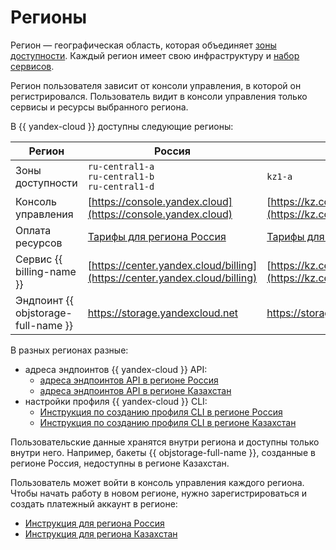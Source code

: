 # Регионы

Регион — географическая область, которая объединяет [зоны доступности](geo-scope.md). Каждый регион имеет свою инфраструктуру и [набор сервисов](services.md).

Регион пользователя зависит от консоли управления, в которой он регистрировался. Пользователь видит в консоли управления только сервисы и ресурсы выбранного региона.

В {{ yandex-cloud }} доступны следующие регионы:

Регион | Россия | Казахстан
--- | --- | ---
Зоны доступности | `ru-central1-a`<br/>`ru-central1-b`<br/>`ru-central1-d` | `kz1-a`
Консоль управления | [https://console.yandex.cloud](https://console.yandex.cloud) | [https://kz.console.yandex.cloud](https://kz.console.yandex.cloud)
Оплата ресурсов | [Тарифы для региона Россия](https://yandex.cloud/ru/prices) | [Тарифы для региона Казахстан](https://yandex.cloud/ru-kz/prices)
Сервис {{ billing-name }} | [https://center.yandex.cloud/billing](https://center.yandex.cloud/billing) | [https://kz.center.yandex.cloud/billing](https://kz.center.yandex.cloud/billing)
Эндпоинт {{ objstorage-full-name }} | https://storage.yandexcloud.net | https://storage.yandexcloud.kz

В разных регионах разные:

* адреса эндпоинтов {{ yandex-cloud }} API:
    * [адреса эндпоинтов API в регионе Россия](https://yandex.cloud/ru/docs/api-design-guide/concepts/endpoints)
    * [адреса эндпоинтов API в регионе Казахстан](https://yandex.cloud/ru-kz/docs/api-design-guide/concepts/endpoints)
* настройки профиля {{ yandex-cloud }} CLI:
    * [Инструкция по созданию профиля CLI в регионе Россия](https://yandex.cloud/ru/docs/cli/operations/profile/profile-create)
    * [Инструкция по созданию профиля CLI в регионе Казахстан](https://yandex.cloud/ru-kz/docs/cli/operations/profile/profile-create)

Пользовательские данные хранятся внутри региона и доступны только внутри него. Например, бакеты {{ objstorage-full-name }}, созданные в регионе Россия, недоступны в регионе Казахстан.

Пользователь может войти в консоль управления каждого региона. Чтобы начать работу в новом регионе, нужно зарегистрироваться и создать платежный аккаунт в регионе:
* [Инструкция для региона Россия](https://yandex.cloud/ru/docs/overview/quickstart)
* [Инструкция для региона Казахстан](https://yandex.cloud/ru-kz/docs/overview/quickstart)

